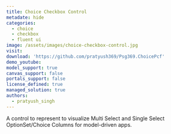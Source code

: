 ```yaml
---
title: Choice Checkbox Control
metadate: hide
categories:
  - choice
  - checkbox
  - fluent ui
image: /assets/images/choice-checkbox-control.jpg
visit: 
download: 'https://github.com/pratyush369/Psg369.ChoicePcf'
demo_youtube: 
model_support: true
canvas_support: false
portals_support: false
license_defined: true
managed_solution: true
authors:
  - pratyush_singh
---
```

A control to represent to visualize Multi Select and Single Select OptionSet/Choice Columns for model-driven apps.
